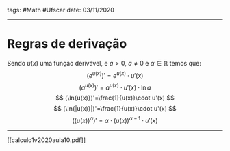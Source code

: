 tags: #Math #Ufscar 
date: 03/11/2020

---

# Regras de derivação
Sendo $u(x)$ uma função derivável, e $a>0$, $a\not=0$ e $\alpha \in \mathbb{R}$ temos que:
$$
(e^{u(x)})'=e^{u(x)}\cdot u'(x)
$$
$$
(a^{u(x)})'=a^{u(x)}\cdot u'(x)\cdot\ln{a}
$$
$$
(\ln{u(x)})'=\frac{1}{u(x)}\cdot u'(x)
$$
$$
(\ln{|u(x)}|)'=\frac{1}{u(x)}\cdot u'(x)
$$
$$
((u(x))^\alpha)'=\alpha\cdot(u(x))^{\alpha -1}\cdot u'(x)
$$

---

[[calculo1v2020aula10.pdf]]